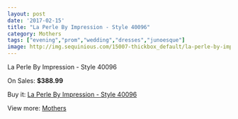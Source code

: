 ```yaml
---
layout: post
date: '2017-02-15'
title: "La Perle By Impression - Style 40096"
category: Mothers
tags: ["evening","prom","wedding","dresses","junoesque"]
image: http://img.sequinious.com/15007-thickbox_default/la-perle-by-impression-style-40096.jpg
---
```

La Perle By Impression - Style 40096

On Sales: **$388.99**
<a href="https://www.sequinious.com/mothers/7080-la-perle-by-impression-style-40096.html"><amp-img layout="responsive" width="600" height="600" src="//img.sequinious.com/15007-thickbox_default/la-perle-by-impression-style-40096.jpg" alt="La Perle By Impression - Style 40096 0" /></a>
<a href="https://www.sequinious.com/mothers/7080-la-perle-by-impression-style-40096.html"><amp-img layout="responsive" width="600" height="600" src="//img.sequinious.com/15008-thickbox_default/la-perle-by-impression-style-40096.jpg" alt="La Perle By Impression - Style 40096 1" /></a>

Buy it: [La Perle By Impression - Style 40096](https://www.sequinious.com/mothers/7080-la-perle-by-impression-style-40096.html "La Perle By Impression - Style 40096")

View more: [Mothers](https://www.sequinious.com/6-mothers "Mothers")
